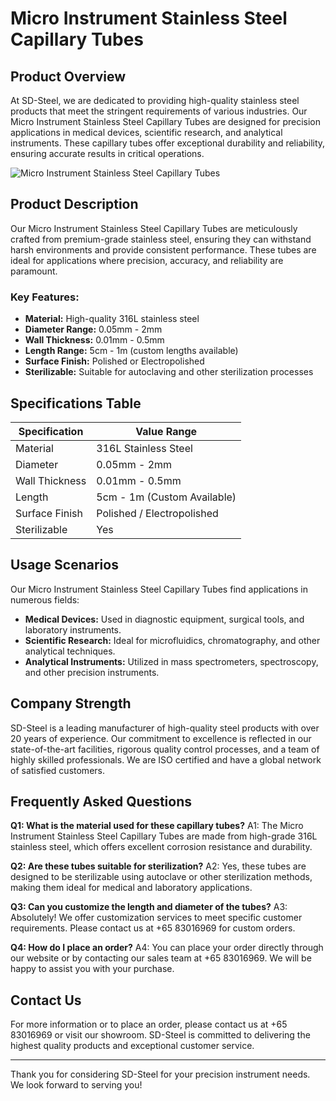 # Micro Instrument Stainless Steel Capillary Tubes

## Product Overview

At SD-Steel, we are dedicated to providing high-quality stainless steel products that meet the stringent requirements of various industries. Our Micro Instrument Stainless Steel Capillary Tubes are designed for precision applications in medical devices, scientific research, and analytical instruments. These capillary tubes offer exceptional durability and reliability, ensuring accurate results in critical operations.

![Micro Instrument Stainless Steel Capillary Tubes](https://github.com/user-attachments/assets/2567258e-e124-4816-932d-1809bd27ef0b)

## Product Description

Our Micro Instrument Stainless Steel Capillary Tubes are meticulously crafted from premium-grade stainless steel, ensuring they can withstand harsh environments and provide consistent performance. These tubes are ideal for applications where precision, accuracy, and reliability are paramount.

### Key Features:
- **Material:** High-quality 316L stainless steel
- **Diameter Range:** 0.05mm - 2mm
- **Wall Thickness:** 0.01mm - 0.5mm
- **Length Range:** 5cm - 1m (custom lengths available)
- **Surface Finish:** Polished or Electropolished
- **Sterilizable:** Suitable for autoclaving and other sterilization processes

## Specifications Table

| Specification        | Value Range                |
|----------------------|----------------------------|
| Material             | 316L Stainless Steel       |
| Diameter             | 0.05mm - 2mm               |
| Wall Thickness       | 0.01mm - 0.5mm             |
| Length               | 5cm - 1m (Custom Available)|
| Surface Finish       | Polished / Electropolished |
| Sterilizable         | Yes                        |

## Usage Scenarios

Our Micro Instrument Stainless Steel Capillary Tubes find applications in numerous fields:

- **Medical Devices:** Used in diagnostic equipment, surgical tools, and laboratory instruments.
- **Scientific Research:** Ideal for microfluidics, chromatography, and other analytical techniques.
- **Analytical Instruments:** Utilized in mass spectrometers, spectroscopy, and other precision instruments.

## Company Strength

SD-Steel is a leading manufacturer of high-quality steel products with over 20 years of experience. Our commitment to excellence is reflected in our state-of-the-art facilities, rigorous quality control processes, and a team of highly skilled professionals. We are ISO certified and have a global network of satisfied customers.

## Frequently Asked Questions

**Q1: What is the material used for these capillary tubes?**
A1: The Micro Instrument Stainless Steel Capillary Tubes are made from high-grade 316L stainless steel, which offers excellent corrosion resistance and durability.

**Q2: Are these tubes suitable for sterilization?**
A2: Yes, these tubes are designed to be sterilizable using autoclave or other sterilization methods, making them ideal for medical and laboratory applications.

**Q3: Can you customize the length and diameter of the tubes?**
A3: Absolutely! We offer customization services to meet specific customer requirements. Please contact us at +65 83016969 for custom orders.

**Q4: How do I place an order?**
A4: You can place your order directly through our website or by contacting our sales team at +65 83016969. We will be happy to assist you with your purchase.

## Contact Us

For more information or to place an order, please contact us at +65 83016969 or visit our showroom. SD-Steel is committed to delivering the highest quality products and exceptional customer service.

---

Thank you for considering SD-Steel for your precision instrument needs. We look forward to serving you!